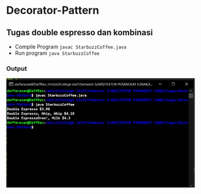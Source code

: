 # Decorator-Pattern

## Tugas double espresso dan kombinasi
* Compile Program ```javac StarbuzzCoffee.java```     
* Run program ```java StarbuzzCoffee```

### Output
![Image of decorator](./asset/image.JPG)